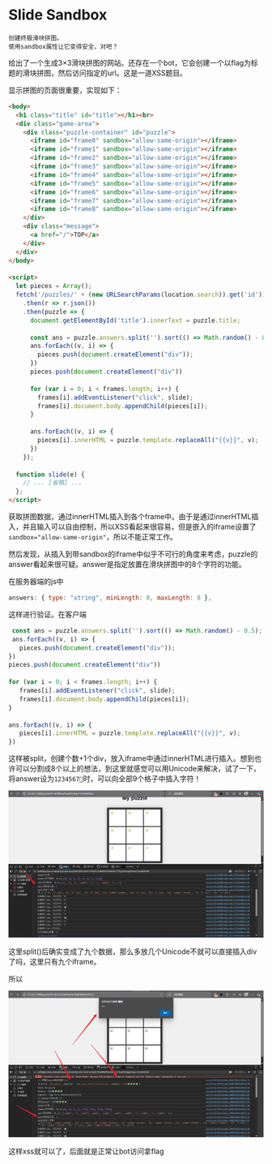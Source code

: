 # Slide Sandbox
```
创建终极滑块拼图。
使用sandbox属性让它变得安全，对吧？
```

给出了一个生成3×3滑块拼图的网站。还存在一个bot，它会创建一个以flag为标题的滑块拼图，然后访问指定的url。这是一道XSS题目。

显示拼图的页面很重要，实现如下：

```html
<body>
  <h1 class="title" id="title"></h1><br>
  <div class="game-area">
    <div class="puzzle-container" id="puzzle">
      <iframe id="frame0" sandbox="allow-same-origin"></iframe>
      <iframe id="frame1" sandbox="allow-same-origin"></iframe>
      <iframe id="frame2" sandbox="allow-same-origin"></iframe>
      <iframe id="frame3" sandbox="allow-same-origin"></iframe>
      <iframe id="frame4" sandbox="allow-same-origin"></iframe>
      <iframe id="frame5" sandbox="allow-same-origin"></iframe>
      <iframe id="frame6" sandbox="allow-same-origin"></iframe>
      <iframe id="frame7" sandbox="allow-same-origin"></iframe>
      <iframe id="frame8" sandbox="allow-same-origin"></iframe>
    </div>
    <div class="message">
      <a href="/">TOP</a>
    </div>
  </div>
</body>

<script>
  let pieces = Array();
  fetch('/puzzles/' + (new URLSearchParams(location.search)).get('id'))
    .then(r => r.json())
    .then(puzzle => {
      document.getElementById('title').innerText = puzzle.title;

      const ans = puzzle.answers.split('').sort(() => Math.random() - 0.5); // 有时候拼图是无解的。请原谅。      
      ans.forEach((v, i) => {
        pieces.push(document.createElement("div"));
      })
      pieces.push(document.createElement("div"))

      for (var i = 0; i < frames.length; i++) {
        frames[i].addEventListener("click", slide);
        frames[i].document.body.appendChild(pieces[i]);
      }

      ans.forEach((v, i) => {
        pieces[i].innerHTML = puzzle.template.replaceAll("{{v}}", v);
      })
    });

  function slide(e) {
    // ... [省略] ...
  };
</script>
```

获取拼图数据，通过innerHTML插入到各个frame中。由于是通过innerHTML插入，并且输入可以自由控制，所以XSS看起来很容易，但是嵌入的iframe设置了`sandbox="allow-same-origin"`，所以不能正常工作。

然后发现，从插入到带sandbox的iframe中似乎不可行的角度来考虑，puzzle的answer看起来很可疑。answer是指定放置在滑块拼图中的8个字符的功能。

在服务器端的js中

```javascript
answers: { type: "string", minLength: 8, maxLength: 8 },
```

这样进行验证。在客户端

```javascript
 const ans = puzzle.answers.split('').sort(() => Math.random() - 0.5);
 ans.forEach((v, i) => {
   pieces.push(document.createElement("div"));
})
pieces.push(document.createElement("div"))

for (var i = 0; i < frames.length; i++) {
   frames[i].addEventListener("click", slide);
   frames[i].document.body.appendChild(pieces[i]);
}

ans.forEach((v, i) => {
   pieces[i].innerHTML = puzzle.template.replaceAll("{{v}}", v);
})
```

这样被split，创建个数+1个div，放入iframe中通过innerHTML进行插入。想到也许可以分割成8个以上的想法，到这里就感觉可以用Unicode来解决，试了一下，将answer设为`1234567🧩`时，可以向全部9个格子中插入字符！

![image-20250624164413526](writeup/image-20250624164413526.png)

这里split()后确实变成了九个数据，那么多放几个Unicode不就可以直接插入div了吗，这里只有九个iframe。

所以

![image-20250624164334790](writeup/image-20250624164334790.png)

这样xss就可以了，后面就是正常让bot访问拿flag
